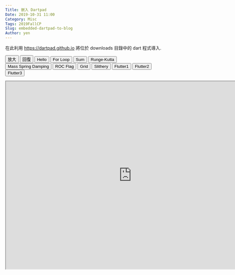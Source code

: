 ```yaml
---
Title: 嵌入 Dartpad
Date: 2019-10-31 11:00
Category: Misc
Tags: 2019FallCP
Slug: embedded-dartpad-to-blog
Author: yen
---
```


在此利用 https://dartpad.github.io 將位於 downloads 目錄中的 dart 程式導入.

<!-- PELICAN_END_SUMMARY -->

<script>// <![CDATA[
function getDart(dirname){
    source = "https://dartpad.github.io/embed-dart.html?gh_owner=40823224&gh_repo=cp2019&gh_path=downloads/dart_ex/" + dirname + "&theme=dark";
    document.getElementById("iframe").src = source ;
}

function getHtmlDart(dirname){
    source = "https://dartpad.github.io/embed-html.html?gh_owner=40823224&gh_repo=cp2019&gh_path=downloads/dart_ex/" + dirname + "&theme=dark";
document.getElementById("iframe").src = source ;
}

function getFlutter(dirname){
    source = "https://dartpad.github.io/embed-flutter.html?gh_owner=40823224&gh_repo=cp2019&gh_path=downloads/dart_ex/" + dirname + "&theme=dark";
document.getElementById("iframe").src = source ;
}

function largest(){
document.getElementById("iframe").width = document.body.clientWidth ;
document.getElementById("iframe").height = document.body.clientWidth*0.5 ;
}

function original(){
document.getElementById("iframe").width = 800 ;
document.getElementById("iframe").height = 600 ;
}
// ]]></script>
<!-- 取 Dart 程式的按鈕 -->
<p><button onclick="largest()">放大</button> <button onclick="original()">回復</button> <button onclick="getDart('hello')">Hello</button> <button onclick="getDart('for')">For Loop</button> <button onclick="getDart('sum')">Sum</button> <button onclick="getDart('runge_kutta')">Runge-Kutta</button> <button onclick="getDart('mass_spring_damping')">Mass Spring Damping</button> <button onclick="getHtmlDart('roc_flag')">ROC Flag</button> <button onclick="getHtmlDart('grid')">Grid</button> <button onclick="getHtmlDart('slithery')">Slithery</button> <button onclick="getFlutter('flutter1')">Flutter1</button> <button onclick="getFlutter('flutter2')">Flutter2</button> <button onclick="getFlutter('flutter3')">Flutter3</button></p>
<!-- 內建放入的 Dart 原始碼 -->
<p><iframe width="800" height="600" id="iframe" src="https://dartpad.dartlang.org/embed-dart.html?gh_owner=40823224&amp;gh_repo=cp2019&amp;gh_path=downloads/dart_ex/for&amp;theme=dark"></iframe></p>
